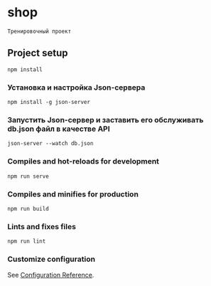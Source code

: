 # shop
```
Тренировочный проект
```

## Project setup
```
npm install
```

### Установка и настройка Json-сервера
```
npm install -g json-server
```

### Запустить Json-сервер и заставить его обслуживать db.json файл в качестве API
```
json-server --watch db.json
```

### Compiles and hot-reloads for development
```
npm run serve
```

### Compiles and minifies for production
```
npm run build
```

### Lints and fixes files
```
npm run lint
```

### Customize configuration
See [Configuration Reference](https://cli.vuejs.org/config/).
